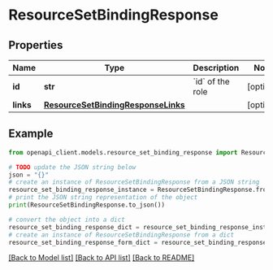 # ResourceSetBindingResponse


## Properties

Name | Type | Description | Notes
------------ | ------------- | ------------- | -------------
**id** | **str** | &#x60;id&#x60; of the role | [optional] 
**links** | [**ResourceSetBindingResponseLinks**](ResourceSetBindingResponseLinks.md) |  | [optional] 

## Example

```python
from openapi_client.models.resource_set_binding_response import ResourceSetBindingResponse

# TODO update the JSON string below
json = "{}"
# create an instance of ResourceSetBindingResponse from a JSON string
resource_set_binding_response_instance = ResourceSetBindingResponse.from_json(json)
# print the JSON string representation of the object
print(ResourceSetBindingResponse.to_json())

# convert the object into a dict
resource_set_binding_response_dict = resource_set_binding_response_instance.to_dict()
# create an instance of ResourceSetBindingResponse from a dict
resource_set_binding_response_form_dict = resource_set_binding_response.from_dict(resource_set_binding_response_dict)
```
[[Back to Model list]](../README.md#documentation-for-models) [[Back to API list]](../README.md#documentation-for-api-endpoints) [[Back to README]](../README.md)


